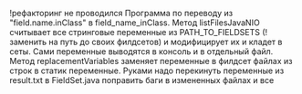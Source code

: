!рефакторинг не проводился
Программа по переводу из "field.name.inClass" в field_name_inClass.
Метод listFilesJavaNIO считывает все стринговые переменные из PATH_TO_FIELDSETS (!заменить на путь до своих филдсетов) и модифицирует их и кладет в сеты. Сами переменные выводятся в консоль и в отдельный файл.
Метод replacementVariables заменяет переменные в филдсет файлах из строк в статик переменные.
Руками надо перекинуть переменные из result.txt в FieldSet.java 
поправить баги в измененных файлах и все
